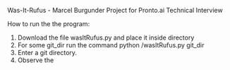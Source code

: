 Was-It-Rufus - Marcel Burgunder
Project for Pronto.ai Technical Interview

How to run the the program:
1. Download the file wasItRufus.py and place it inside <path> directory
2. For some git_dir run the command python <path>/wasItRufus.py git_dir
2. Enter a git directory.
3. Observe the
